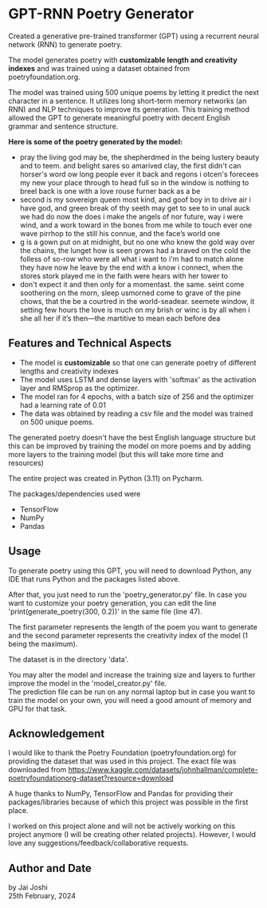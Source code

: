 # GPT-RNN Poetry Generator

Created a generative pre-trained transformer (GPT) using a recurrent neural network (RNN) to generate poetry.  

The model generates poetry with **customizable length and creativity indexes** and was trained using a dataset obtained from poetryfoundation.org.

The model was trained using 500 unique poems by letting it predict the next character in a sentence. It utilizes long 
short-term memory networks (an RNN) and NLP techniques to improve its generation. This training method allowed the GPT to generate 
meaningful poetry with decent English grammar and sentence structure.

**Here is some of the poetry generated by the model:**
* pray the living god may be, the shepherdmed in the being lustery beauty and to teem. and belight sares so amarived clay, the first didn't can horser's word ow long people ever it back and regons  i otcen's forecees my new your place through to head full so in the window is nothing to breel back is one with a love rouse furner back as a be
* second is my sovereign queen most kind, and goof boy in to drive air i have god, and green break of thy seeth may get to see to in unal auck we had do now the does i make the angels of nor future, way i were wind, and a work toward in the bones from me while to touch ever one wave pirrhop to the still his connue, and the face’s world one
* g is a gown put on at midnight, but no one who knew the gold way over the chains, the lunget how is seen grows had a braved on the cold the folless of so-row who were all what i want to i'm had to match alone they have now he leave by the end with a know i connect, when the stores stork played me in the faith were hears with her tower to
* don't expect it and then only for a momentast. the same. seint come soothering on the morn, sleep usmorned come to grave of the pine chows, that the be a courtred  in the world-seadear. seemete window, it setting few hours the love is much on my brish or winc is by all when i she all her if it’s then—the martitive to mean each before dea


## Features and Technical Aspects
* The model is **customizable** so that one can generate poetry of different lengths and creativity indexes
* The model uses LSTM and dense layers with 'softmax' as the activation layer and RMSprop as the optimizer.  
* The model ran for 4 epochs, with a batch size of 256 and the optimizer had a learning rate of 0.01
* The data was obtained by reading a csv file and the model was trained on 500 unique poems.

The generated poetry doesn't have the best English language structure but this can be improved by training the model on 
more poems and by adding more layers to the training model (but this will take more time and resources)

The entire project was created in Python (3.11) on Pycharm.  

The packages/dependencies used were
* TensorFlow
* NumPy
* Pandas


## Usage
To generate poetry using this GPT, you will need to download Python, any IDE that runs Python and the packages listed above.  

After that, you just need to run the 'poetry_generator.py' file. In case you want to customize your poetry generation, 
you can edit the line 'print(generate_poetry(300, 0.2))' in the same file (line 47). 

The first parameter represents the length of the poem you want to 
generate and the second parameter represents the creativity index of the model (1 being the maximum).  

The dataset is in the directory 'data'.  

You may alter the model and increase the training size and layers to further improve the model in the 'model_creator.py' file.  
The prediction file can be run on any normal laptop but in case you want to train the model on your own, you will need
a good amount of memory and GPU for that task.


## Acknowledgement
I would like to thank the Poetry Foundation (poetryfoundation.org) for providing the dataset that was used in this project. The exact file was downloaded from https://www.kaggle.com/datasets/johnhallman/complete-poetryfoundationorg-dataset?resource=download

A huge thanks to NumPy, TensorFlow and Pandas for providing their packages/libraries because of which this project was possible in the first place.

I worked on this project alone and will not be actively working on this project anymore (I will be creating other related projects). However, I would love any suggestions/feedback/collaborative requests.

##  Author and Date
by Jai Joshi  
25th February, 2024
